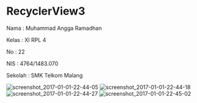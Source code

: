 # RecyclerView3

Nama : Muhammad Angga Ramadhan

Kelas : XI RPL 4

No : 22

NIS : 4764/1483.070

Sekolah : SMK Telkom Malang

![screenshot_2017-01-01-22-44-05](https://cloud.githubusercontent.com/assets/22186783/21591158/1e67ce68-d134-11e6-9d33-77e7f21172da.png)
![screenshot_2017-01-01-22-44-18](https://cloud.githubusercontent.com/assets/22186783/21591159/1e7b3b1a-d134-11e6-954c-55c52021cb89.png)
![screenshot_2017-01-01-22-44-27](https://cloud.githubusercontent.com/assets/22186783/21591160/1e894a70-d134-11e6-9e50-5b6546ebb47e.png)
![screenshot_2017-01-01-22-45-02](https://cloud.githubusercontent.com/assets/22186783/21591161/1e984eda-d134-11e6-9aa4-58f6818192c0.png)
